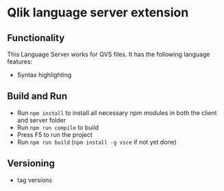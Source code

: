 # Qlik language server extension

## Functionality

This Language Server works for QVS files. It has the following language features:
- Syntax highlighting


## Build and Run

- Run `npm install` to install all necessary npm modules in both the client and server folder
- Run `npm run compile` to build
- Press F5 to run the project
- Run `npm run build` (`npm install -g vsce` if not yet done)

## Versioning

- tag versions
